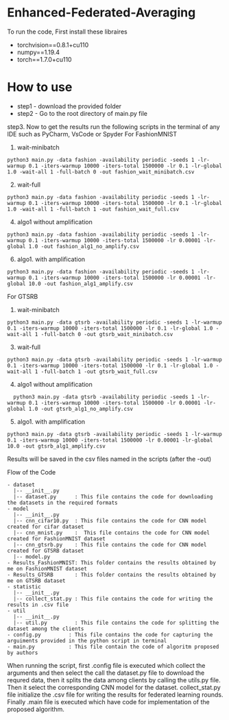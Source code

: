 # Enhanced-Federated-Averaging

To run the code, 
First install these libraires
   - torchvision==0.8.1+cu110
   - numpy==1.19.4
   - torch==1.7.0+cu110

# How to use
- step1 - download the provided folder
- step2 - Go to the root directory of main.py file

step3. Now to get the results run the following scripts in the terminal of any IDE such as PyCharm, VsCode or Spyder
  For FashionMNIST
  1. wait-minibatch
```
python3 main.py -data fashion -availability periodic -seeds 1 -lr-warmup 0.1 -iters-warmup 10000 -iters-total 1500000 -lr 0.1 -lr-global 1.0 -wait-all 1 -full-batch 0 -out fashion_wait_minibatch.csv
```
  2. wait-full
```
python3 main.py -data fashion -availability periodic -seeds 1 -lr-warmup 0.1 -iters-warmup 10000 -iters-total 1500000 -lr 0.1 -lr-global 1.0 -wait-all 1 -full-batch 1 -out fashion_wait_full.csv
```
  4. algo1 without amplification
```
python3 main.py -data fashion -availability periodic -seeds 1 -lr-warmup 0.1 -iters-warmup 10000 -iters-total 1500000 -lr 0.00001 -lr-global 1.0 -out fashion_alg1_no_amplify.csv
```
  6. algo1. with amplification
```
python3 main.py -data fashion -availability periodic -seeds 1 -lr-warmup 0.1 -iters-warmup 10000 -iters-total 1500000 -lr 0.00001 -lr-global 10.0 -out fashion_alg1_amplify.csv
```
  
  
  
  For GTSRB
  1. wait-minibatch
```
python3 main.py -data gtsrb -availability periodic -seeds 1 -lr-warmup 0.1 -iters-warmup 10000 -iters-total 1500000 -lr 0.1 -lr-global 1.0 -wait-all 1 -full-batch 0 -out gtsrb_wait_minibatch.csv
```
  3. wait-full
```
python3 main.py -data gtsrb -availability periodic -seeds 1 -lr-warmup 0.1 -iters-warmup 10000 -iters-total 1500000 -lr 0.1 -lr-global 1.0 -wait-all 1 -full-batch 1 -out gtsrb_wait_full.csv
```
  4. algo1 without amplification
```
  python3 main.py -data gtsrb -availability periodic -seeds 1 -lr-warmup 0.1 -iters-warmup 10000 -iters-total 1500000 -lr 0.00001 -lr-global 1.0 -out gtsrb_alg1_no_amplify.csv
```
  5. algo1. with amplification
```
python3 main.py -data gtsrb -availability periodic -seeds 1 -lr-warmup 0.1 -iters-warmup 10000 -iters-total 1500000 -lr 0.00001 -lr-global 10.0 -out gtsrb_alg1_amplify.csv
```


Results will be saved in the csv files named in the scripts (after the -out)

Flow of the Code
```
- dataset
  |-- __init__.py
  |-- dataset.py      : This file contains the code for downloading the datasets in the required formats
- model
  |-- __init__.py
  |-- cnn_cifar10.py  : This file contains the code for CNN model created for cifar dataset
  |-- cnn_mnist.py    :  This file contains the code for CNN model created for FashionMNIST dataset
  |-- cnn_gtsrb.py    : This file contains the code for CNN model created for GTSRB dataset
  |-- model.py
- Results_FashionMNIST: This folder contains the results obtained by me on FashionMNIST dataset
- Results_GTSRB       : This folder contains the results obtained by me on GTSRB dataset
- statistic
  |-- __init__.py
  |-- collect_stat.py : This file contains the code for writing the results in .csv file
- util
  |-- __init__.py
  |-- util.py         : This file contains the code for splitting the dataset among the clients
- config.py         : This file contains the code for capturing the arguiments provided in the python script in terminal
- main.py           : This file contain the code of algoritm proposed by authors
```
When running the script, first .config file is executed which collect the arguments and then select the call the dataset.py file to download the requred
data, then it splits the data among clients by calling the utils.py file. Then it select the corresponding CNN model for the dataset.
collect_stat.py file initialize the .csv file for writing the results for federated learning rounds.
Finally .main file is executed which have code for implementation of the proposed algorithm.
